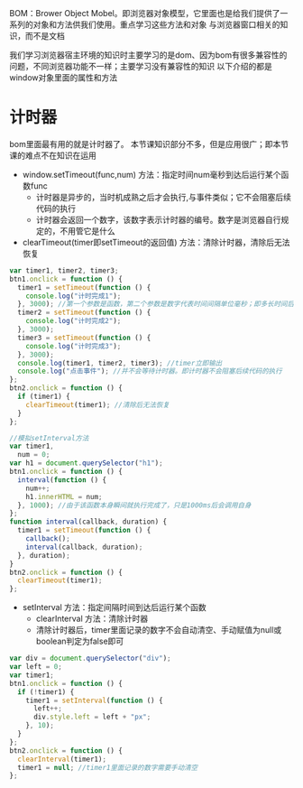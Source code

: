 BOM：Brower Object Mobel。即浏览器对象模型，它里面也是给我们提供了一系列的对象和方法供我们使用。重点学习这些方法和对象
与浏览器窗口相关的知识，而不是文档

我们学习浏览器宿主环境的知识时主要学习的是dom、因为bom有很多兼容性的问题，不同浏览器功能不一样；主要学习没有兼容性的知识
以下介绍的都是window对象里面的属性和方法

# 计时器

bom里面最有用的就是计时器了。
本节课知识部分不多，但是应用很广；即本节课的难点不在知识在运用

- window.setTimeout(func,num) 方法：指定时间num毫秒到达后运行某个函数func
  - 计时器是异步的，当时机成熟之后才会执行,与事件类似；它不会阻塞后续代码的执行
  - 计时器会返回一个数字，该数字表示计时器的编号。数字是浏览器自行规定的，不用管它是什么
- clearTimeout(timer即setTimeout的返回值) 方法：清除计时器，清除后无法恢复

```js
var timer1, timer2, timer3;
btn1.onclick = function () {
  timer1 = setTimeout(function () {
    console.log("计时完成1");
  }, 3000); //第一个参数是函数，第二个参数是数字代表时间间隔单位毫秒；即多长时间后运行第一个参数
  timer2 = setTimeout(function () {
    console.log("计时完成2");
  }, 3000);
  timer3 = setTimeout(function () {
    console.log("计时完成3");
  }, 3000);
  console.log(timer1, timer2, timer3); //timer立即输出
  console.log("点击事件"); //并不会等待计时器。即计时器不会阻塞后续代码的执行
};
btn2.onclick = function () {
  if (timer1) {
    clearTimeout(timer1); //清除后无法恢复
  }
};
```
```js
//模拟setInterval方法
var timer1,
  num = 0;
var h1 = document.querySelector("h1");
btn1.onclick = function () {
  interval(function () {
    num++;
    h1.innerHTML = num;
  }, 1000); //由于该函数本身瞬间就执行完成了，只是1000ms后会调用自身
};
function interval(callback, duration) {
  timer1 = setTimeout(function () {
    callback();
    interval(callback, duration);
  }, duration);
}
btn2.onclick = function () {
  clearTimeout(timer1);
};
```
- setInterval 方法：指定间隔时间到达后运行某个函数
  - clearInterval 方法：清除计时器
  - 清除计时器后，timer里面记录的数字不会自动清空、手动赋值为null或boolean判定为false即可

```js
var div = document.querySelector("div");
var left = 0;
var timer1;
btn1.onclick = function () {
  if (!timer1) {
    timer1 = setInterval(function () {
      left++;
      div.style.left = left + "px";
    }, 10);
  }
};
btn2.onclick = function () {
  clearInterval(timer1);
  timer1 = null; //timer1里面记录的数字需要手动清空
};
```


